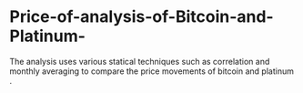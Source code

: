 # Price-of-analysis-of-Bitcoin-and-Platinum-
The analysis uses various statical techniques such as correlation and  monthly averaging to compare the price movements of bitcoin and platinum .
